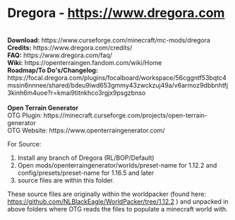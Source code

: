 # Dregora - https://www.dregora.com<br>
<br>
<strong>Download:</strong> https://www.curseforge.com/minecraft/mc-mods/dregora <br>
<strong>Credits:</strong> https://www.dregora.com/credits/ <br>
<strong>FAQ:</strong>  https://www.dregora.com/faq/ <br>
<strong>Wiki:</strong> https://openterraingen.fandom.com/wiki/Home <br>
<strong>Roadmap/To Do's/Changelog:</strong> https://focal.dregora.com/plugins/focalboard/workspace/56cggntf53bqtc4mssin6nnnee/shared/bdeu9iwd653gmmy43zwckzuj49a/v6armoz9dbbnhtfj3kinh6m4uoe?r=kmai9titnkhco3rgjx9psgzbnso <br>
<br>
<strong>Open Terrain Generator</strong> <br>
OTG Plugin: https://minecraft.curseforge.com/projects/open-terrain-generator <br>
OTG Website: https://www.openterraingenerator.com/ <br>


For Source: 
1. Install any branch of Dregora (RL/BOP/Default)
2. Open mods/openterraingenerator/worlds/preset-name for 1.12.2 and config/presets/preset-name for 1.16.5 and later
3. source files are within this folder.

These source files are originally within the worldpacker (found here: https://github.com/NLBlackEagle/WorldPacker/tree/1.12.2 ) and unpacked in above folders where OTG reads the files to populate a minecraft world with.
